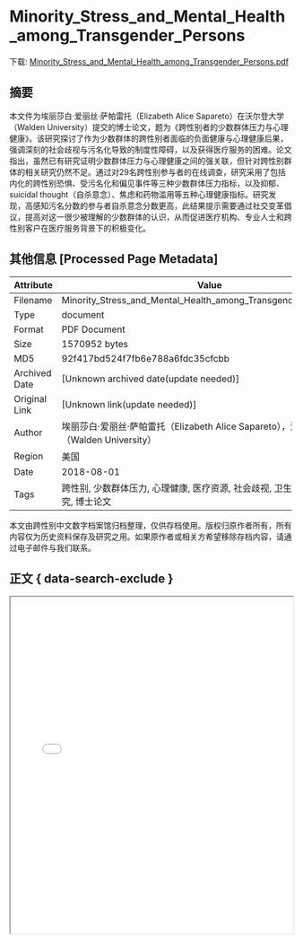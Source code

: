 # Minority_Stress_and_Mental_Health_among_Transgender_Persons

<!-- tcd_download_link -->
下载: [Minority_Stress_and_Mental_Health_among_Transgender_Persons.pdf](Minority_Stress_and_Mental_Health_among_Transgender_Persons.pdf)
<!-- tcd_download_link_end -->

## 摘要

<!-- tcd_abstract -->
本文件为埃丽莎白·爱丽丝·萨帕雷托（Elizabeth Alice Sapareto）在沃尔登大学（Walden University）提交的博士论文，题为《跨性别者的少数群体压力与心理健康》。该研究探讨了作为少数群体的跨性别者面临的负面健康与心理健康后果，强调深刻的社会歧视与污名化导致的制度性障碍，以及获得医疗服务的困难。论文指出，虽然已有研究证明少数群体压力与心理健康之间的强关联，但针对跨性别群体的相关研究仍然不足。通过对29名跨性别参与者的在线调查，研究采用了包括内化的跨性别恐惧、受污名化和偏见事件等三种少数群体压力指标，以及抑郁、suicidal thought（自杀意念）、焦虑和药物滥用等五种心理健康指标。研究发现，高感知污名分数的参与者自杀意念分数更高，此结果提示需要通过社交变革倡议，提高对这一很少被理解的少数群体的认识，从而促进医疗机构、专业人士和跨性别客户在医疗服务背景下的积极变化。

<!-- tcd_abstract_end -->

## 其他信息 [Processed Page Metadata]

| Attribute       | Value                                  |
|-----------------|----------------------------------------|
| Filename        | Minority_Stress_and_Mental_Health_among_Transgender_Persons.pdf                             |
| Type            | document                                 |
| Format          | PDF Document                               |
| Size            | 1570952 bytes                           |
| MD5             | 92f417bd524f7fb6e788a6fdc35cfcbb                                  |
| Archived Date   | [Unknown archived date(update needed)]                             |
| Original Link   | [Unknown link(update needed)]                         |
| Author          | 埃丽莎白·爱丽丝·萨帕雷托（Elizabeth Alice Sapareto），沃尔登大学（Walden University）                               |
| Region          | 美国                               |
| Date            | 2018-08-01                                 |
| Tags            | 跨性别, 少数群体压力, 心理健康, 医疗资源, 社会歧视, 卫生服务, 心理学研究, 博士论文                                 |

本文由跨性别中文数字档案馆归档整理，仅供存档使用。版权归原作者所有，所有内容仅为历史资料保存及研究之用。如果原作者或相关方希望移除存档内容，请通过电子邮件与我们联系。

## 正文 { data-search-exclude }

<!-- tcd_main_text -->
<iframe src="../Minority_Stress_and_Mental_Health_among_Transgender_Persons.pdf" width="100%" height="600px">
    <p>无法显示PDF，请下载查看。</p>
</iframe>
<!-- tcd_main_text_end -->

